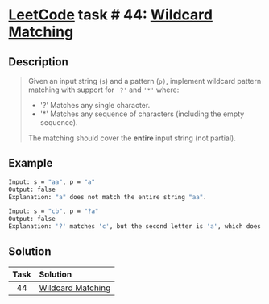 # [LeetCode][leetcode] task # 44: [Wildcard Matching][task]

Description
-----------

> Given an input string (`s`) and a pattern (`p)`,
> implement wildcard pattern matching with support for `'?'` and `'*'` where:
> * '?' Matches any single character.
> * '*' Matches any sequence of characters (including the empty sequence).
> 
> The matching should cover the **entire** input string (not partial).

Example
-------

```sh
Input: s = "aa", p = "a"
Output: false
Explanation: "a" does not match the entire string "aa".

Input: s = "cb", p = "?a"
Output: false
Explanation: '?' matches 'c', but the second letter is 'a', which does not match 'b'.
```

Solution
--------

| Task | Solution                      |
|:----:|:------------------------------|
|  44  | [Wildcard Matching][solution] |


[leetcode]: <http://leetcode.com/>
[task]: <https://leetcode.com/problems/wildcard-matching/>
[solution]: <https://github.com/wellaxis/witalis-jkit/blob/main/module/tasks/src/main/java/com/witalis/jkit/tasks/core/task/leetcode/h1/p44/option/Practice.java>
